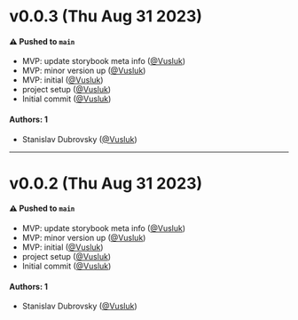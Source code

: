 # v0.0.3 (Thu Aug 31 2023)

#### ⚠️ Pushed to `main`

- MVP: update storybook meta info ([@Vusluk](https://github.com/Vusluk))
- MVP: minor version up ([@Vusluk](https://github.com/Vusluk))
- MVP: initial ([@Vusluk](https://github.com/Vusluk))
- project setup ([@Vusluk](https://github.com/Vusluk))
- Initial commit ([@Vusluk](https://github.com/Vusluk))

#### Authors: 1

- Stanislav Dubrovsky ([@Vusluk](https://github.com/Vusluk))

---

# v0.0.2 (Thu Aug 31 2023)

#### ⚠️ Pushed to `main`

- MVP: update storybook meta info ([@Vusluk](https://github.com/Vusluk))
- MVP: minor version up ([@Vusluk](https://github.com/Vusluk))
- MVP: initial ([@Vusluk](https://github.com/Vusluk))
- project setup ([@Vusluk](https://github.com/Vusluk))
- Initial commit ([@Vusluk](https://github.com/Vusluk))

#### Authors: 1

- Stanislav Dubrovsky ([@Vusluk](https://github.com/Vusluk))
